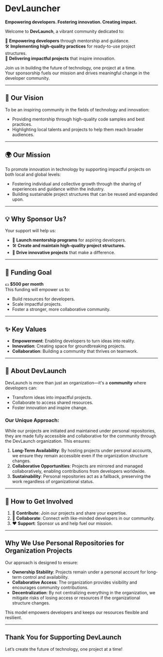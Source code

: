 # DevLauncher  
**Empowering developers. Fostering innovation. Creating impact.**

Welcome to **DevLaunch**, a vibrant community dedicated to:

🌟 **Empowering developers** through mentorship and guidance.  
🛠️ **Implementing high-quality practices** for ready-to-use project structures.  
🚀 **Delivering impactful projects** that inspire innovation.  

Join us in building the future of technology, one project at a time.  
Your sponsorship fuels our mission and drives meaningful change in the developer community.

---

## 🎯 Our Vision  
To be an inspiring community in the fields of technology and innovation:

- Providing mentorship through high-quality code samples and best practices.  
- Highlighting local talents and projects to help them reach broader audiences.  

---

## 🌍 Our Mission  
To promote innovation in technology by supporting impactful projects on both local and global levels:  

- Fostering individual and collective growth through the sharing of experiences and guidance within the industry.  
- Building sustainable project structures that can be reused and expanded upon.  

---

## 💡 Why Sponsor Us?  
Your support will help us:

- 🌟 **Launch mentorship programs** for aspiring developers.  
- 🛠️ **Create and maintain high-quality project structures.**  
- 🚀 **Drive innovative projects** that make a difference.  

---

## 🎯 Funding Goal  
💵 **$500 per month**  
This funding will empower us to:  

- Build resources for developers.  
- Scale impactful projects.  
- Foster a stronger, more collaborative community.  

---

## ✨ Key Values  

- **Empowerment**: Enabling developers to turn ideas into reality.  
- **Innovation**: Creating space for groundbreaking projects.  
- **Collaboration**: Building a community that thrives on teamwork.  

---

## 🚀 About DevLaunch  

DevLaunch is more than just an organization—it's a **community** where developers can:

- Transform ideas into impactful projects.  
- Collaborate to access shared resources.  
- Foster innovation and inspire change.  

### Our Unique Approach:  
While our projects are initiated and maintained under personal repositories, they are made fully accessible and collaborative for the community through the DevLaunch organization. This ensures:  

1. **Long-Term Availability**: By hosting projects under personal accounts, we ensure they remain accessible even if the organization structure changes.  
2. **Collaborative Opportunities**: Projects are mirrored and managed collaboratively, enabling contributions from developers worldwide.  
3. **Sustainability**: Personal repositories act as a fallback, preserving the work regardless of organizational status.

---

## 🤝 How to Get Involved

1. 🌟 **Contribute**: Join our projects and share your expertise.  
2. 💬 **Collaborate**: Connect with like-minded developers in our community.  
3. ❤️ **Support**: Sponsor us and help fuel our mission.  

---

## Why We Use Personal Repositories for Organization Projects
Our approach is designed to ensure:  

- **Ownership Stability**: Projects remain under a personal account for long-term control and availability.  
- **Collaborative Access**: The organization provides visibility and encourages community contributions.  
- **Decentralization**: By not centralizing everything in the organization, we mitigate risks of losing access or resources if the organizational structure changes.  

This model empowers developers and keeps our resources flexible and resilient.

---

## Thank You for Supporting DevLaunch  
Let’s create the future of technology, one project at a time!  
